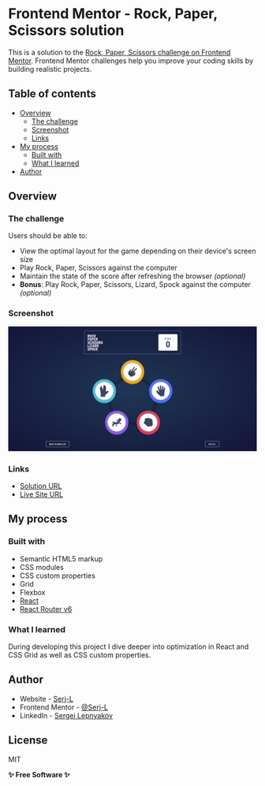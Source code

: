 # Frontend Mentor - Rock, Paper, Scissors solution

This is a solution to the [Rock, Paper, Scissors challenge on Frontend Mentor](https://www.frontendmentor.io/challenges/rock-paper-scissors-game-pTgwgvgH). Frontend Mentor challenges help you improve your coding skills by building realistic projects.

## Table of contents

- [Overview](#overview)
  - [The challenge](#the-challenge)
  - [Screenshot](#screenshot)
  - [Links](#links)
- [My process](#my-process)
  - [Built with](#built-with)
  - [What I learned](#what-i-learned)
- [Author](#author)

## Overview

### The challenge

Users should be able to:

- View the optimal layout for the game depending on their device's screen size
- Play Rock, Paper, Scissors against the computer
- Maintain the state of the score after refreshing the browser _(optional)_
- **Bonus**: Play Rock, Paper, Scissors, Lizard, Spock against the computer _(optional)_

### Screenshot

![](./screenshot.jpg)
### Links

- [Solution URL](https://github.com/Serj-L/Games-app)
- [Live Site URL](https://serj-l.github.io/Games-app)


## My process

### Built with

- Semantic HTML5 markup
- CSS modules
- CSS custom properties
- Grid
- Flexbox
- [React](https://reactjs.org/)
- [React Router v6](https://reactrouter.com/)
### What I learned

During developing this project I dive deeper into optimization in React and CSS Grid as well as CSS custom properties.
## Author

- Website - [Serj-L](https://serj-l.github.io/Profile)
- Frontend Mentor - [@Serj-L](https://www.frontendmentor.io/profile/yourusername)
- LinkedIn - [Sergei Lepnyakov](https://www.linkedin.com/in/serj-l)

## License

MIT

**✨ Free Software ✨**